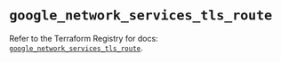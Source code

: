 # `google_network_services_tls_route`

Refer to the Terraform Registry for docs: [`google_network_services_tls_route`](https://registry.terraform.io/providers/hashicorp/google-beta/5.20.0/docs/resources/google_network_services_tls_route).
